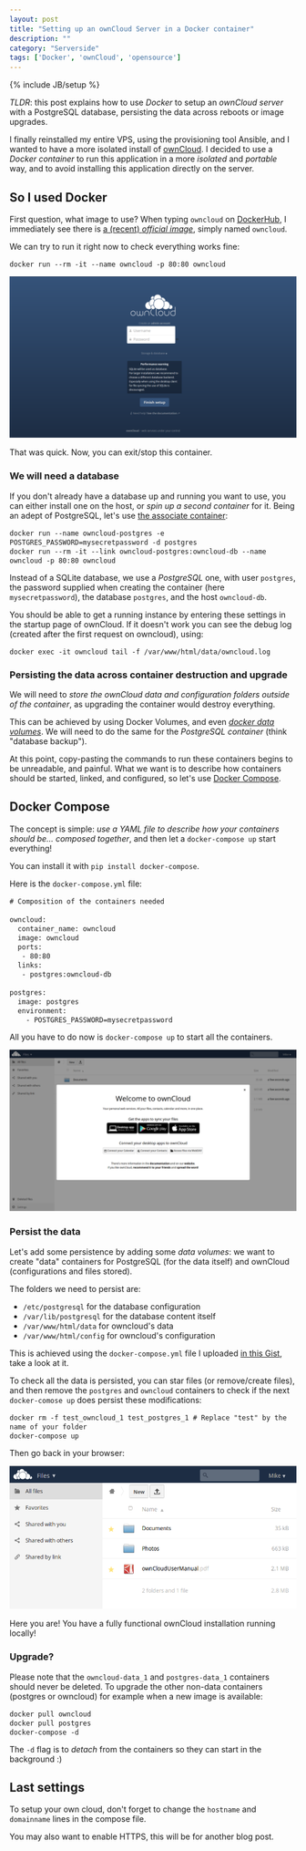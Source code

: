 ```yaml
---
layout: post
title: "Setting up an ownCloud Server in a Docker container"
description: ""
category: "Serverside"
tags: ['Docker', 'ownCloud', 'opensource']
---
```

{% include JB/setup %}

*TLDR*: this post explains how to use *Docker* to setup an *ownCloud server* with a PostgreSQL database, persisting the data
across reboots or image upgrades.

I finally reinstalled my entire VPS, using the provisioning tool Ansible, 
and I wanted to have a more isolated install of [ownCloud](https://owncloud.org/). 
I decided to use a *Docker container* to run this application in a more *isolated* and *portable* way,
and to avoid installing this application directly on the server.

## So I used Docker

First question, what image to use? When typing `owncloud` on [DockerHub](https://hub.docker.com/search/?q=owncloud&page=1&isAutomated=0&isOfficial=0&starCount=0&pullCount=0),
I immediately see there is [a (recent) *official image*](https://hub.docker.com/_/owncloud/), simply named `owncloud`.

We can try to run it right now to check everything works fine:

    docker run --rm -it --name owncloud -p 80:80 owncloud

![Screenshot of the first run page](/assets/illustrations/docker-owncloud-1.png)

That was quick. Now, you can exit/stop this container.

### We will need a database

If you don't already have a database up and running you want to use,
 you can either install one on the host, or *spin up a second container* for it. 
Being an adept of PostgreSQL, let's use [the associate container](https://hub.docker.com/_/postgres/):

    docker run --name owncloud-postgres -e POSTGRES_PASSWORD=mysecretpassword -d postgres
    docker run --rm -it --link owncloud-postgres:owncloud-db --name owncloud -p 80:80 owncloud

Instead of a SQLite database, we use a *PostgreSQL* one, with user `postgres`,
 the password supplied when creating the container (here `mysecretpassword`),
 the database `postgres`, and the host `owncloud-db`.

You should be able to get a running instance by entering these settings in the startup page of ownCloud.
If it doesn't work you can see the debug log (created after the first request on owncloud), using:

    docker exec -it owncloud tail -f /var/www/html/data/owncloud.log

### Persisting the data across container destruction and upgrade

We will need to *store the ownCloud data and configuration folders outside of the container*, 
as upgrading the container would destroy everything. 

This can be achieved by using Docker Volumes, and even *[docker data volumes](https://docs.docker.com/userguide/dockervolumes/#creating-and-mounting-a-data-volume-container)*.
We will need to do the same for the *PostgreSQL container* (think "database backup").

At this point, copy-pasting the commands to run these containers begins to be unreadable,
 and painful. What we want is to describe how containers should be started, linked, and 
configured, so let's use [Docker Compose](https://docs.docker.com/compose/).

## Docker Compose

The concept is simple: *use a YAML file to describe how your containers should be... composed 
together*, and then let a `docker-compose up` start everything!

You can install it with `pip install docker-compose`.

Here is the `docker-compose.yml` file:

    # Composition of the containers needed

    owncloud:
      container_name: owncloud
      image: owncloud
      ports:
       - 80:80
      links:
       - postgres:owncloud-db
    
    postgres:
      image: postgres
      environment:
        - POSTGRES_PASSWORD=mysecretpassword

All you have to do now is `docker-compose up` to start all the containers.

![Screenshot of ownCloud configured and running](/assets/illustrations/docker-owncloud-running.png)

### Persist the data

Let's add some persistence by adding some *data volumes*: we want to create "data" containers for 
PostgreSQL (for the data itself) and ownCloud (configurations and files stored).

The folders we need to persist are:

* `/etc/postgresql` for the database configuration
* `/var/lib/postgresql` for the database content itself
* `/var/www/html/data` for owncloud's data
* `/var/www/html/config` for owncloud's configuration

This is achieved using the `docker-compose.yml` file I uploaded [in this Gist](https://gist.github.com/MickaelBergem/524f8fcb39a3ad565663), take a look at it.

To check all the data is persisted, you can star files (or remove/create files), and then remove the `postgres` and 
`owncloud` containers to check if the next `docker-comose up` does persist these modifications:

    docker rm -f test_owncloud_1 test_postgres_1 # Replace "test" by the name of your folder
    docker-compose up
    
Then go back in your browser:

![The changes are still here!](/assets/illustrations/docker-owncloud-starred.png)

Here you are! You have a fully functional ownCloud installation running locally!

### Upgrade?

Please note that the `owncloud-data_1` and `postgres-data_1` containers should never be deleted.
To upgrade the other non-data containers (postgres or owncloud) for example when a new image is available:
 
    docker pull owncloud
    docker pull postgres
    docker-compose -d

The `-d` flag is to *detach* from the containers so they can start in the background :)

## Last settings

To setup your own cloud, don't forget to change the `hostname` and `domainname` lines in the compose file.

You may also want to enable HTTPS, this will be for another blog post.
